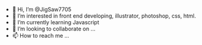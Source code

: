 - 👋 Hi, I’m @JigSaw7705
- 👀 I’m interested in front end developing, illustrator, photoshop, css, html.
- 🌱 I’m currently learning Javascript
- 💞️ I’m looking to collaborate on ...
- 📫 How to reach me ...

<!---
JigSaw7705/JigSaw7705 is a ✨ special ✨ repository because its `README.md` (this file) appears on your GitHub profile.
You can click the Preview link to take a look at your changes.
--->
